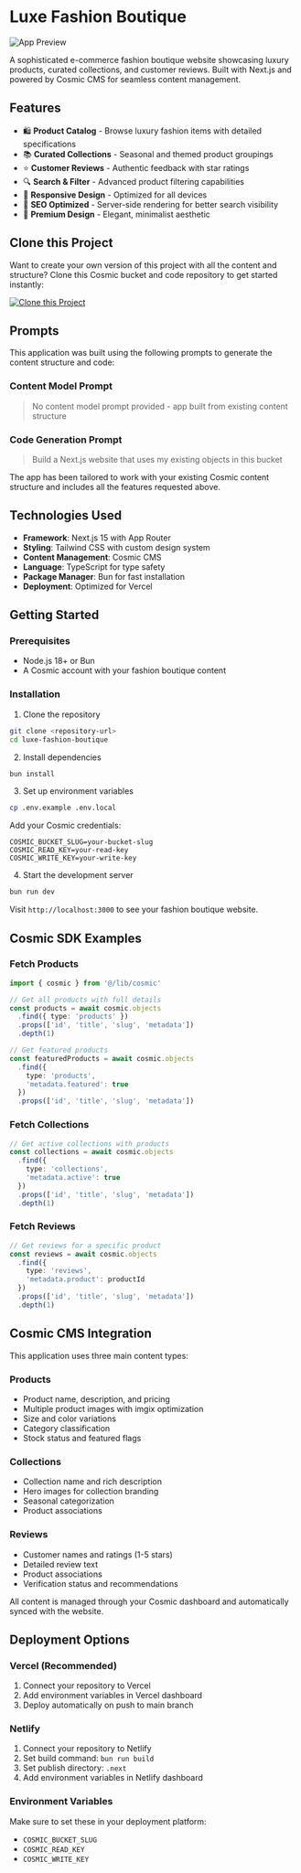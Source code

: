 # Luxe Fashion Boutique

![App Preview](https://imgix.cosmicjs.com/03f42b00-81e6-11f0-b0ac-f12686cb9ade-photo-1490481651871-ab68de25d43d-1756148535491.jpg?w=1200&h=300&fit=crop&auto=format,compress)

A sophisticated e-commerce fashion boutique website showcasing luxury products, curated collections, and customer reviews. Built with Next.js and powered by Cosmic CMS for seamless content management.

## Features

- 🛍️ **Product Catalog** - Browse luxury fashion items with detailed specifications
- 📚 **Curated Collections** - Seasonal and themed product groupings
- ⭐ **Customer Reviews** - Authentic feedback with star ratings
- 🔍 **Search & Filter** - Advanced product filtering capabilities
- 📱 **Responsive Design** - Optimized for all devices
- 🚀 **SEO Optimized** - Server-side rendering for better search visibility
- 💎 **Premium Design** - Elegant, minimalist aesthetic

## Clone this Project

Want to create your own version of this project with all the content and structure? Clone this Cosmic bucket and code repository to get started instantly:

[![Clone this Project](https://img.shields.io/badge/Clone%20this%20Project-29abe2?style=for-the-badge&logo=cosmic&logoColor=white)](https://app.cosmicjs.com/projects/new?clone_bucket=68acb18804ea77b1e31e556d&clone_repository=68acc05204ea77b1e31e55ee)

## Prompts

This application was built using the following prompts to generate the content structure and code:

### Content Model Prompt

> No content model prompt provided - app built from existing content structure

### Code Generation Prompt

> Build a Next.js website that uses my existing objects in this bucket

The app has been tailored to work with your existing Cosmic content structure and includes all the features requested above.

## Technologies Used

- **Framework**: Next.js 15 with App Router
- **Styling**: Tailwind CSS with custom design system
- **Content Management**: Cosmic CMS
- **Language**: TypeScript for type safety
- **Package Manager**: Bun for fast installation
- **Deployment**: Optimized for Vercel

## Getting Started

### Prerequisites

- Node.js 18+ or Bun
- A Cosmic account with your fashion boutique content

### Installation

1. Clone the repository
```bash
git clone <repository-url>
cd luxe-fashion-boutique
```

2. Install dependencies
```bash
bun install
```

3. Set up environment variables
```bash
cp .env.example .env.local
```

Add your Cosmic credentials:
```
COSMIC_BUCKET_SLUG=your-bucket-slug
COSMIC_READ_KEY=your-read-key
COSMIC_WRITE_KEY=your-write-key
```

4. Start the development server
```bash
bun run dev
```

Visit `http://localhost:3000` to see your fashion boutique website.

## Cosmic SDK Examples

### Fetch Products
```typescript
import { cosmic } from '@/lib/cosmic'

// Get all products with full details
const products = await cosmic.objects
  .find({ type: 'products' })
  .props(['id', 'title', 'slug', 'metadata'])
  .depth(1)

// Get featured products
const featuredProducts = await cosmic.objects
  .find({ 
    type: 'products',
    'metadata.featured': true 
  })
  .props(['id', 'title', 'slug', 'metadata'])
```

### Fetch Collections
```typescript
// Get active collections with products
const collections = await cosmic.objects
  .find({ 
    type: 'collections',
    'metadata.active': true 
  })
  .props(['id', 'title', 'slug', 'metadata'])
  .depth(1)
```

### Fetch Reviews
```typescript
// Get reviews for a specific product
const reviews = await cosmic.objects
  .find({ 
    type: 'reviews',
    'metadata.product': productId 
  })
  .props(['id', 'title', 'slug', 'metadata'])
  .depth(1)
```

## Cosmic CMS Integration

This application uses three main content types:

### Products
- Product name, description, and pricing
- Multiple product images with imgix optimization
- Size and color variations
- Category classification
- Stock status and featured flags

### Collections
- Collection name and rich description
- Hero images for collection branding
- Seasonal categorization
- Product associations

### Reviews
- Customer names and ratings (1-5 stars)
- Detailed review text
- Product associations
- Verification status and recommendations

All content is managed through your Cosmic dashboard and automatically synced with the website.

## Deployment Options

### Vercel (Recommended)
1. Connect your repository to Vercel
2. Add environment variables in Vercel dashboard
3. Deploy automatically on push to main branch

### Netlify
1. Connect your repository to Netlify
2. Set build command: `bun run build`
3. Set publish directory: `.next`
4. Add environment variables in Netlify dashboard

### Environment Variables
Make sure to set these in your deployment platform:
- `COSMIC_BUCKET_SLUG`
- `COSMIC_READ_KEY` 
- `COSMIC_WRITE_KEY`

<!-- README_END -->